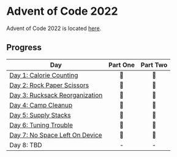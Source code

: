 # Advent of Code 2022

Advent of Code 2022 is located [here](https://adventofcode.com/2022/).

## Progress

| Day                                  | Part One | Part Two |
|--------------------------------------|:--------:|:--------:|
| [Day 1: Calorie Counting](01)        |    🌟    |    🌟    |
| [Day 2: Rock Paper Scissors](02)     |    🌟    |    🌟    |
| [Day 3: Rucksack Reorganization](03) |    🌟    |    🌟    |
| [Day 4: Camp Cleanup](04)            |    🌟    |    🌟    |
| [Day 5: Supply Stacks](05)           |    🌟    |    🌟    |
| [Day 6: Tuning Trouble](06)          |    🌟    |    🌟    |
| [Day 7: No Space Left On Device](07) |    🌟    |    🌟    |
| Day 8: TBD                           |    -     |    -     |